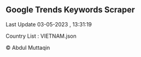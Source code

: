 

## Google Trends Keywords Scraper 
 
Last Update 03-05-2023 , 13:31:19

Country List :
VIETNAM.json



© Abdul Muttaqin 
